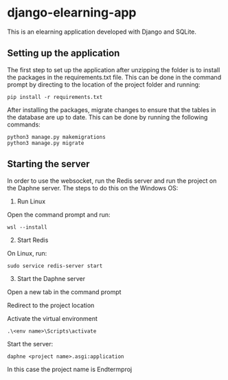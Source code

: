 # django-elearning-app
This is an elearning application developed with Django and SQLite.

## Setting up the application
The first step to set up the application after unzipping the folder is to install the packages in the requirements.txt file. This can be done in the command prompt by directing to the location of the project folder and running:
````
pip install -r requirements.txt
````

After installing the packages, migrate changes to ensure that the tables in the database are up to date.
This can be done by running the following commands:
````
python3 manage.py makemigrations
python3 manage.py migrate
````

## Starting the server
In order to use the websocket, run the Redis server and run the project on the Daphne server.
The steps to do this on the Windows OS:
1. Run Linux

Open the command prompt and run:
````
wsl --install
````
2. Start Redis

On Linux, run:
````
sudo service redis-server start
````
3. Start the Daphne server

Open a new tab in the command prompt

Redirect to the project location

Activate the virtual environment
````
.\<env name>\Scripts\activate
````
Start the server:
````
daphne <project name>.asgi:application
````
In this case the project name is Endtermproj
